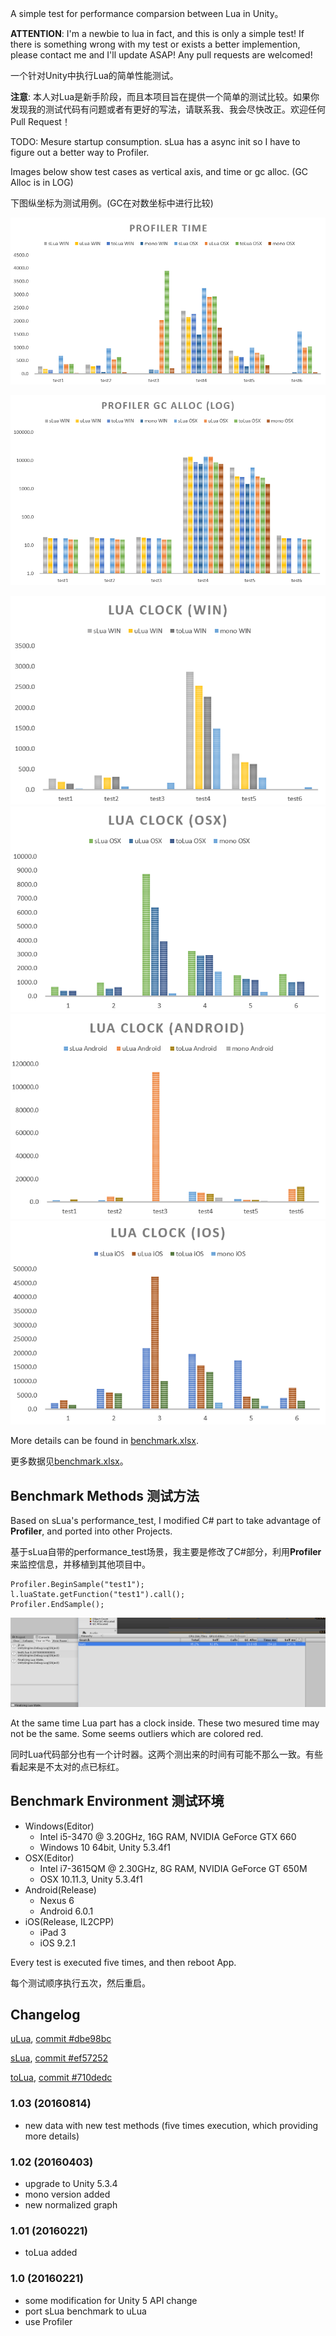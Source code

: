 A simple test for performance comparsion between Lua in Unity。

**ATTENTION**: I'm a newbie to lua in fact, and this is only a simple test! If there is something wrong with my test or exists a better implemention, please contact me and I'll update ASAP! Any pull requests are welcomed!

一个针对Unity中执行Lua的简单性能测试。

**注意**: 本人对Lua是新手阶段，而且本项目旨在提供一个简单的测试比较。如果你发现我的测试代码有问题或者有更好的写法，请联系我、我会尽快改正。欢迎任何Pull Request！

TODO: Mesure startup consumption. sLua has a async init so I have to figure out a better way to Profiler.

Images below show test cases as vertical axis, and time or gc alloc. (GC Alloc is in LOG)

下图纵坐标为测试用例。(GC在对数坐标中进行比较)

![profiler_time](images/profiler_time.png)

![profiler_gc](images/profiler_gc.png)

![lua_clock_win](images/lua_clock_win.png)
![lua_clock_osx](images/lua_clock_osx.png)
![lua_clock_android](images/lua_clock_android.png)
![lua_clock_ios](images/lua_clock_ios.png)

More details can be found in [benchmark.xlsx](benchmark.xlsx).

更多数据见[benchmark.xlsx](benchmark.xlsx)。

## Benchmark Methods 测试方法

Based on sLua's performance_test, I modified C# part to take advantage of **Profiler**, and ported into other Projects.

基于sLua自带的performance_test场景，我主要是修改了C#部分，利用**Profiler**来监控信息，并移植到其他项目中。

    Profiler.BeginSample("test1");
    l.luaState.getFunction("test1").call();
    Profiler.EndSample();

![profiler](images/profiler.png)

At the same time Lua part has a clock inside. These two mesured time may not be the same. Some seems outliers which are colored red.

同时Lua代码部分也有一个计时器。这两个测出来的时间有可能不那么一致。有些看起来是不太对的点已标红。

## Benchmark Environment 测试环境

- Windows(Editor)
	- Intel i5-3470 @ 3.20GHz, 16G RAM, NVIDIA GeForce GTX 660
	- Windows 10 64bit, Unity 5.3.4f1
- OSX(Editor)
	- Intel i7-3615QM @ 2.30GHz, 8G RAM, NVIDIA GeForce GT 650M
	- OSX 10.11.3, Unity 5.3.4f1
- Android(Release)
	- Nexus 6
	- Android 6.0.1
- iOS(Release, IL2CPP)
	- iPad 3
	- iOS 9.2.1

Every test is executed five times, and then reboot App.

每个测试顺序执行五次，然后重启。

## Changelog

[uLua](https://github.com/jarjin/uLua), [commit #dbe98bc](https://github.com/jarjin/uLua/commit/dbe98bce0a3fd169935617dec9e9fe129de8832b)

[sLua](https://github.com/pangweiwei/slua), [commit #ef57252](https://github.com/pangweiwei/slua/commit/ef572524e5b95ff5305bd33d0f7a2725716f6ae5)

[toLua](https://github.com/topameng/tolua),  [commit #710dedc](https://github.com/topameng/tolua/commit/710dedccb151cd7066fd1f6ec27902867c8f09fc)

### 1.03 (20160814)

- new data with new test methods (five times execution, which providing more details)

### 1.02 (20160403)

- upgrade to Unity 5.3.4
- mono version added
- new normalized graph

### 1.01 (20160221)

- toLua added

### 1.0 (20160221)

- some modification for Unity 5 API change
- port sLua benchmark to uLua
- use Profiler

